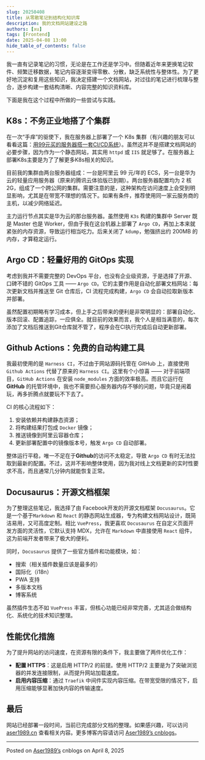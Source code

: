 ```yaml
---
slug: 20250408
title: 从零散笔记到结构化知识库
description: 我的文档网站建设之路
authors: [xu]
tags: [Frontend]
date: 2025-04-08 13:00
hide_table_of_contents: false
---
```

我一直有记录笔记的习惯，无论是在工作还是学习中。但随着近年来更换笔记软件、频繁迁移数据，笔记内容逐渐变得零散、分散，缺乏系统性与整体性。为了更好地沉淀和复用这些知识，我决定搭建一个文档网站，对过往的笔记进行梳理与整合，逐步构建一套结构清晰、内容完整的知识资料库。

下面是我在这个过程中所做的一些尝试与实践。


## K8s：不务正业地搭了个集群

在一次“手痒”的驱使下，我在服务器上部署了一个 K8s 集群（有兴趣的朋友可以看看这篇：[用99元买的服务器搭一套CI/CD系统](https://www.cnblogs.com/aser1989/p/18797001)）。虽然这并不是搭建文档网站的必要步骤，因为作为一个静态网站，其实用 `httpd` 或 `IIS` 就足够了。在服务器上部署K8s主要是为了了解更多K8s相关的知识。

目前我的集群由两台服务器组成：一台是阿里云 99 元/年的 ECS，另一台是华为云的轻量应用服务器（原来的腾讯云体验版已到期）。两台服务器配置均为 2 核 2G，组成了一个跨公网的集群。需要注意的是，这种架构在访问速度上会受到明显影响，尤其是在带宽不理想的情况下。如果有条件，推荐使用同一家云服务商的主机，以减少网络延迟。

主力运行节点其实是华为云的那台服务器。虽然使用 `K3s` 构建的集群中 Server 既是 Master 也是 Worker，但由于我在这台机器上部署了 `Argo CD`，再加上本来就紧张的内存资源，导致运行相当吃力。后来关闭了 `kdump`，勉强挤出约 200MB 的内存，才算稳定运行。



## Argo CD：轻量好用的 GitOps 实现

考虑到我并不需要完整的 DevOps 平台，也没有企业级资源，于是选择了开源、口碑不错的 GitOps 工具 —— `Argo CD`。它的主要作用是自动化部署文档网站：每次更新文档并推送至 Git 仓库后，CI 流程完成构建，`Argo CD` 会自动拉取新版本并部署。

虽然配置初期略有学习成本，但上手之后带来的便利是非常明显的：部署自动化、版本回滚、配置追踪，一应俱全。就目前的效果而言，我个人是相当满意的，每次添加了文档后推送到Git仓库就不管了，程序会在CI执行完成后自动更新部署。


## Github Actions：免费的自动构建工具

我最初使用的是 `Harness CI`，不过由于网站源码托管在 GitHub 上，直接使用 `Github Actions` 代替了原来的 `Harness CI`。这里有个小惊喜 —— 对于前端项目，`GitHub Actions` 在安装 `node_modules` 方面的效率极高。而且它运行在 **GitHub** 的托管环境中，我也不需要担心服务器内存不够的问题，毕竟只是闹着玩，再多折腾点就要玩不下去了。

CI 的核心流程如下：

1. 安装依赖并构建静态资源；
2. 将构建结果打包成 `Docker` 镜像；
3. 推送镜像到阿里云容器仓库；
4. 更新部署配置中的镜像版本号，触发 `Argo CD` 自动部署。

整体运行平稳，唯一不足在于**Github**的访问不太稳定，导致 `Argo CD` 有时无法拉取到最新的配置。不过，这并不影响整体使用，因为我对线上文档更新的实时性要求不高，而且通常几分钟内就能恢复正常。


## Docusaurus：开源文档框架

为了整理这些笔记，我选择了由 Facebook开发的开源文档框架 `Docusaurus`。它是一个基于`Markdown` 和 `React` 的静态网站生成器，专为构建文档网站设计，既简洁易用，又可高度定制。相比 `VuePress`，我更喜欢 `Docusaurus` 在自定义页面开发方面的灵活性，它默认支持 MDX，允许在 `Markdown` 中直接使用 `React` 组件，这为前端开发者带来了极大的便利。

同时，`Docusaurus` 提供了一些官方插件和功能模块，如：

- 搜索（相关插件数量应该是最多的）
- 国际化（i18n）
- PWA 支持
- 多版本文档
- 博客系统

虽然插件生态不如 `VuePress` 丰富，但核心功能已经非常完善，尤其适合做结构化、系统化的技术知识整理。


## 性能优化措施

为了提升网站的访问速度，在资源有限的条件下，我主要做了两件优化工作：

* **配置 HTTPS**：这是启用 HTTP/2 的前提。使用 HTTP/2 主要是为了突破浏览器的并发连接限制，从而提升网站加载速度。
* **启用内容压缩**：通过 `Traefik` 中间件实现内容压缩。在带宽受限的情况下，启用压缩能够显著加快内容的传输速度。

## 最后

网站已经部署一段时间，当前已完成部分文档的整理。如果感兴趣，可以访问 [aser1989.cn](https://www.aser1989.cn/) 查看相关内容。更多博客内容请访问 [Aser1989’s cnblogs](https://www.cnblogs.com/aser1989)。

---

Posted on [Aser1989’s](https://www.cnblogs.com/aser1989) cnblogs on April 8, 2025
